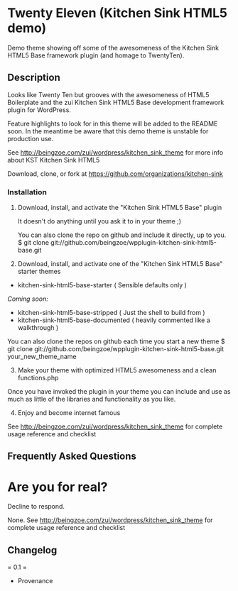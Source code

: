 # Twenty Eleven (Kitchen Sink HTML5 demo) #

Demo theme showing off some of the awesomeness of the Kitchen Sink HTML5 Base
framework plugin (and homage to TwentyTen).



## Description ##

Looks like Twenty Ten but grooves with the awesomeness of HTML5 Boilerplate
and the zui Kitchen Sink HTML5 Base development framework plugin for WordPress.

Feature highlights to look for in this theme will be added to the README soon.
In the meantime be aware that this demo theme is unstable for production use.

See http://beingzoe.com/zui/wordpress/kitchen_sink_theme
for more info about KST Kitchen Sink HTML5

Download, clone, or fork at https://github.com/organizations/kitchen-sink



### Installation ###

1) Download, install, and activate the "Kitchen Sink HTML5 Base" plugin

    It doesn't do anything until you ask it to in your theme ;)

    You can also clone the repo on github and include it directly, up to you.
    $ git clone git://github.com/beingzoe/wpplugin-kitchen-sink-html5-base.git


2) Download, install, and activate one of the "Kitchen Sink HTML5 Base" starter themes

* kitchen-sink-html5-base-starter       ( Sensible defaults only )

*Coming soon:*

* kitchen-sink-html5-base-stripped      ( Just the shell to build from )
* kitchen-sink-html5-base-documented    ( heavily commented like a walkthrough )

You can also clone the repos on github each time you start a new theme
$ git clone git://github.com/beingzoe/wpplugin-kitchen-sink-html5-base.git your_new_theme_name


3) Make your theme with optimized HTML5 awesomeness and a clean functions.php

Once you have invoked the plugin in your theme you can include and use as much
as little of the libraries and functionality as you like.


4) Enjoy and become internet famous


See http://beingzoe.com/zui/wordpress/kitchen_sink_theme for complete usage reference and checklist





## Frequently Asked Questions ##

# Are you for real? #

Decline to respond.

None. See http://beingzoe.com/zui/wordpress/kitchen_sink_theme for complete usage reference and checklist



## Changelog ##

= 0.1 =

* Provenance

